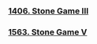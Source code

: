 ### [1406. Stone Game III](https://leetcode.com/problems/stone-game-iii/)
### [1563. Stone Game V](https://leetcode.com/problems/stone-game-v/)
